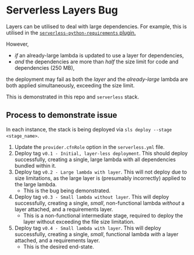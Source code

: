 # Serverless Layers Bug

Layers can be utilised to deal with large dependencies. For example, this is utilised in the [`serverless-python-requirements` plugin.](https://www.npmjs.com/package/serverless-python-requirements#lambda-layer)

However, 
* *if* an already-large lambda is updated to use a layer for dependencies,
* *and* the dependencies are more than *half* the size limit for code and dependencies (250 MB),

the deployment may fail as both the *layer* and the *already-large* lambda are both applied simultaneously, exceeding the size limit.

This is demonstrated in this repo and `serverless` stack.

## Process to demonstrate issue

In each instance, the stack is being deployed via `sls deploy --stage <stage_name>`.

1. Update the `provider.cfnRole` option in the `serverless.yml` file.
2. Deploy tag `v0.1 - Initial, layer-less deployment`. This should deploy successfully, creating a single, large lambda with all dependencies bundled within it.
3. Deploy tag `v0.2 - Large lambda with layer`. This will not deploy due to size limitations, as the large layer is (presumably incorrectly) applied to the large lambda.
    * This is the bug being demonstrated.
4. Deploy tag `v0.3 - Small lambda without layer`. This will deploy successfully, creating a single, *small*, non-functional lambda *without* a layer attached, and a requirements layer.
    * This is a non-functional intermediate stage, required to deploy the layer without exceeding the file size limitation.
4. Deploy tag `v0.4 - Small lambda with layer`. This will deploy successfully, creating a single, *small*, functional lambda *with* a layer attached, and a requirements layer. 
    * This is the desired end-state.

